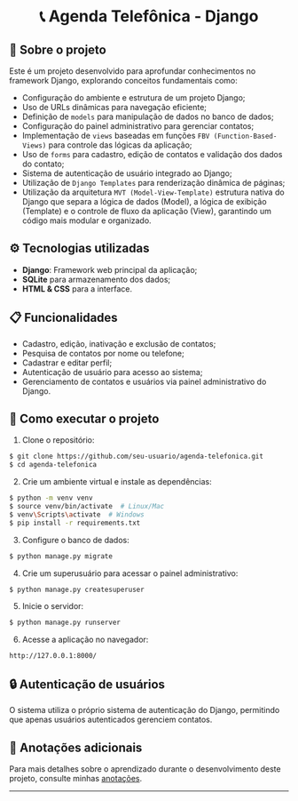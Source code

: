 <h1 align="center">
  📞 Agenda Telefônica - Django
</h1>

## :rocket: Sobre o projeto

Este é um projeto desenvolvido para aprofundar conhecimentos no framework Django, explorando conceitos fundamentais como:

- Configuração do ambiente e estrutura de um projeto Django;
- Uso de URLs dinâmicas para navegação eficiente;
- Definição de `models` para manipulação de dados no banco de dados;
- Configuração do painel administrativo para gerenciar contatos;
- Implementação de `views` baseadas em funções `FBV (Function-Based-Views)` para controle das lógicas da aplicação;
- Uso de `forms` para cadastro, edição de contatos e validação dos dados do contato;
- Sistema de autenticação de usuário integrado ao Django;
- Utilização de `Django Templates` para renderização dinâmica de páginas;
- Utilização da arquitetura `MVT (Model-View-Template)` estrutura nativa do Django que separa a lógica de dados (Model), a lógica de exibição (Template) e o controle de fluxo da aplicação (View), garantindo um código mais modular e organizado.

## :gear: Tecnologias utilizadas

- **Django**: Framework web principal da aplicação;
- **SQLite** para armazenamento dos dados;
- **HTML & CSS** para a interface.

## :clipboard: Funcionalidades

- Cadastro, edição, inativação e exclusão de contatos;
- Pesquisa de contatos por nome ou telefone;
- Cadastrar e editar perfil;
- Autenticação de usuário para acesso ao sistema;
- Gerenciamento de contatos e usuários via painel administrativo do Django.

## :hammer: Como executar o projeto

1. Clone o repositório:
```bash
$ git clone https://github.com/seu-usuario/agenda-telefonica.git
$ cd agenda-telefonica
```

2. Crie um ambiente virtual e instale as dependências:
```bash
$ python -m venv venv
$ source venv/bin/activate  # Linux/Mac
$ venv\Scripts\activate  # Windows
$ pip install -r requirements.txt
```

3. Configure o banco de dados:
```bash
$ python manage.py migrate
```

4. Crie um superusuário para acessar o painel administrativo:
```bash
$ python manage.py createsuperuser
```

5. Inicie o servidor:
```bash
$ python manage.py runserver
```

6. Acesse a aplicação no navegador:
```
http://127.0.0.1:8000/
```

## :lock: Autenticação de usuários
O sistema utiliza o próprio sistema de autenticação do Django, permitindo que apenas usuários autenticados gerenciem contatos.

## :notebook: Anotações adicionais
Para mais detalhes sobre o aprendizado durante o desenvolvimento deste projeto, consulte minhas [anotações](https://github.com/ThomasNicholas21/ProjetoAgenda/tree/master/anotacoes).

---
